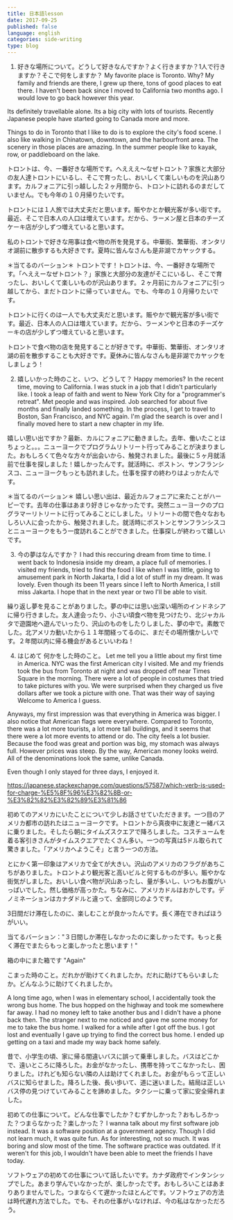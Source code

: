 ```yaml
---
title: 日本語lesson
date: 2017-09-25
published: false
language: english
categories: side-writing
type: blog
---
```

1) 好きな場所について。どうして好きなんですか？よく行きますか？1人で行きますか？そこで何をしますか？
My favorite place is Toronto. Why? My family and friends are there, I grew up there, tons of good places to eat there. I haven't been back since I moved to California two months ago. I would love to go back however this year. 

Its definitely travellable alone. Its a big city with lots of tourists. Recently Japanese people have started going to Canada more and more. 

Things to do in Toronto that I like to do is to explore the city's food scene. I also like walking in Chinatown, downtown, and the harbourfront area. The scenery in those places are amazing. In the summer people like to kayak, row, or paddleboard on the lake. 

トロントは、今、一番好きな場所です。へえええ〜なぜトロント？家族と大部分の友人達トロントにいるし、そこで育ったし、おいしくて楽しいものを沢山あります。カルフォニアに引っ越しした２ヶ月間から、トロントに訪れるのまだしていません。でも今年の１０月帰りたいです。

トロントには１人旅では大丈夫だと思います。賑やかとか観光客が多い街です。最近、そこで日本人の人口は増えています。だから、ラーメン屋と日本のチーズケーキ店が少しずつ増えていると思います。

私のトロントで好きな用事は食べ物の所を発見する。中華街、繁華街、オンタリオ湖前に散歩するも大好きです。夏時に皆んなさんも是非湖でカヤックする。

＊当てるのバーション＊
トロントです！トロントは、今、一番好きな場所です。「へええーなぜトロント？」家族と大部分の友達がそこにいるし、そこで育ったし、おいしくて楽しいものが沢山あります。２ヶ月前にカルフォニアに引っ越してから、まだトロントに帰っていません。でも、今年の１０月帰りたいです。

トロントに行くのは一人でも大丈夫だと思います。賑やかで観光客が多い街です。最近、日本人の人口は増えています。だから、ラーメンやと日本のチーズケーキの店が少しずつ増えていると思います。

トロントで食べ物の店を発見することが好きです。中華街、繁華街、オンタリオ湖の前を散歩することも大好きです。夏休みに皆んなさんも是非湖でカヤックをしましょう！

2) 嬉しいかった時のこと、いつ、どうして？
Happy memories? In the recent time, moving to California. I was stuck in a job that I didn't particularly like. I took a leap of faith and went to New York City for a "programmer's retreat". Met people and was inspired. Job searched for about five months and finally landed something. In the process, I get to travel to Boston, San Francisco, and NYC again. I'm glad the search is over and I finally moved here to start a new chapter in my life.

嬉しい思い出ですか？最新、カルにフォニアに動きました。去年、働いたことはちょっと。。。ニューヨークでプログラムリトリート行ってみることが決まりました。おもしろくて色々な方々が出会いから、触発されました。最後に５ヶ月就活前で仕事を探しました！嬉しかったんです。就活時に、ボストン、サンフランシスコ、ニューヨークもっとも訪れました。仕事を探すの終わりはよっかたんです。

＊当てるのバーション＊
嬉しい思い出は、最近カルフォニアに来たことがハーピーです。去年の仕事はあまり好きじゃなかったです。突然ニューヨークのプログラマーリトリートに行ってみることにしました。リトリートの間で色々なおもしろい人に会ったから、触発されました。就活時にボストンとサンフランシスコとニューヨークをもう一度訪れることができました。仕事探しが終わって嬉しいです。

3) 今の夢はなんですか？
I had this reccuring dream from time to time. I went back to Indonesia inside my dream, a place full of memories. I visited my friends, tried to find the food I like when I was little, going to amusement park in North Jakarta, I did a lot of stuff in my dream. It was lovely. Even though its been 11 years since I left to North America, I still miss Jakarta. I hope that in the next year or two I'll be able to visit.  

繰り返し夢を見ることがありました。夢の中には思い出深い場所のインドネシアに帰り行きました。友人達会ったり、小さい頃食べ物を見つけたり、北ジャカルタで遊園地へ遊んでいったり、沢山のものをしたりしました、夢の中で。素敵でした。北アメリカ動いたから１１年間経ってるのに、まだその場所懐かしいです。２年間以内に帰る機会があるといいわね！

4) はじめて 何かをした時のこと。
Let me tell you a little about my first time in America. NYC was the first American city I visited. Me and my friends took the bus from Toronto at night and was dropped off near Times Square in the morning. There were a lot of people in costumes that tried to take pictures with you. We were surprised when they charged us five dollars after we took a picture with one. That was their way of saying Welcome to America I guess.

Anyways, my first impression was that everything in America was bigger. I also notice that American flags were everywhere. Compared to Toronto, there was a lot more tourists, a lot more tall buildings, and it seems that there were a lot more events to attend or do. The city feels a lot busier. Because the food was great and portion was big, my stomach was always full. However prices was steep. By the way, American money looks weird. All of the denominations look the same, unlike Canada. 

Even though I only stayed for three days, I enjoyed it.

https://japanese.stackexchange.com/questions/57587/which-verb-is-used-for-charge-%E5%8F%96%E3%82%8B-or-%E3%82%82%E3%82%89%E3%81%86

初めてのアメリカにいたことについて少しお話させていただきます。一つ目のアメリカ都市の訪れたはニューヨークです。トロントから真夜中に友達と一緒バスに乗りました。そしたら朝にタイムズスクエアで降ろしました。コスチュームを着る客引きさんがタイムスクエアでたくさん多い。一つの写真は5ドル取られて驚きました。「アメリカへようこそ」と言う一つの方法。

とにかく第一印象はアメリカで全てが大きい。沢山のアメリカのフラグがあちこちがありました。トロントより観光客と高いビルと何するものが多い。賑やかな街気がしました。おいしい食べ物が沢山あったし、量が多いし、いつもお腹がいっぱいでした。然し価格が高っかた。ちなみに、アメリカドルはおかしです。デノミネーションはカナダドルと違って、全部同じのようです。

3日間だけ滞在したのに、楽しむことが良かったんです。長く滞在できればほうがいい。

当てるバーション："３日間しか滞在しなかったのに楽しかったです。もっと長く滞在でまたらもっと楽しかったと思います！"

箱の中にまた箱です
"Again"

こまった時のこと。だれかが助けてくれましたか。だれに助けてもらいましたか。どんなふうに助けてくれましたか。

A long time ago, when I was in elementary school, I accidentally took the wrong bus home. The bus hopped on the highway and took me somewhere far away. I had no money left to take another bus and I didn't have a phone back then. The stranger next to me noticed and gave me some money for me to take the bus home. I walked for a while after I got off the bus. I got lost and eventually I gave up trying to find the correct bus home. I ended up getting on a taxi and made my way back home safely.

昔で、小学生の頃、家に帰る間違いバスに誤って乗車しました。バスはどこかで、遠いところに降ろした。お金がなかったし、携帯を持ってこなかったし、困りました。けれども知らない隣の人は助けてくれました。お金がもらって正しいバスに知らせました。降ろした後、長い歩いて、道に迷いました。結局は正しいバス停の見つけていてみることを諦めました。タクシーに乗って家に安全帰れました。


初めての仕事について。どんな仕事でしたか？むずかしかった？おもしろかった？つまらなかった？楽しかった？
I wanna talk about my first software job instead. It was a software position at a government agency. Though I did not learn much, it was quite fun. As for interesting, not so much. It was boring and slow most of the time. The software practice was outdated. If it weren't for this job, I wouldn't have been able to meet the friends I have today.

ソフトウェアの初めての仕事について話したいです。カナダ政府でインタンシップでした。あまり学んでいなかったが、楽しかったです。おもしろいことはあまりありませんでした。つまならくて遅かったほとんどです。ソフトウェアの方法は時代遅れ方法でした。でも、それの仕事がいなければ、今の私はなかっただろう。
